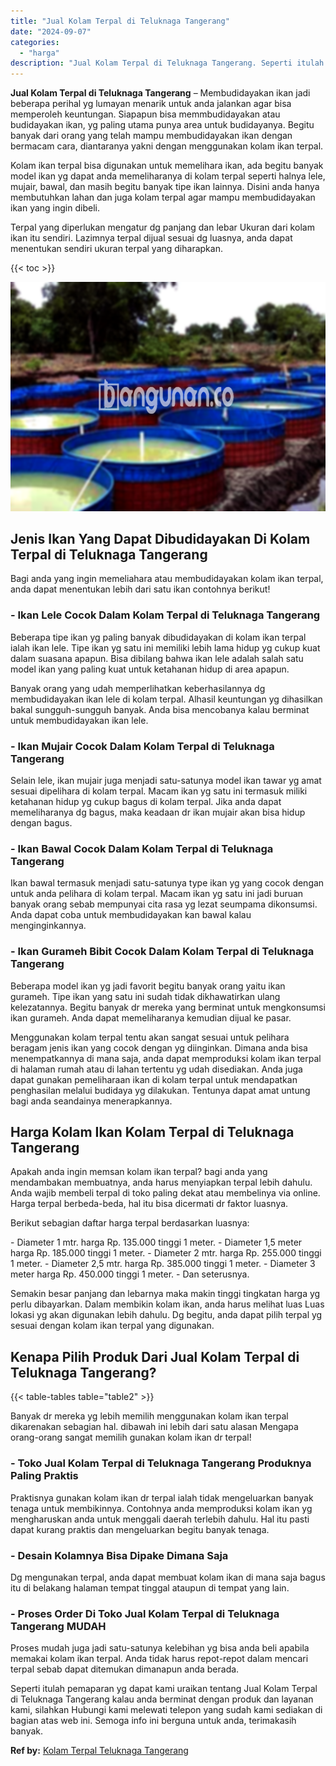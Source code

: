 ```yaml
---
title: "Jual Kolam Terpal di Teluknaga Tangerang"
date: "2024-09-07"
categories: 
  - "harga"
description: "Jual Kolam Terpal di Teluknaga Tangerang. Seperti itulah pemaparan yg dapat kami uraikan tentang Jual Kolam Terpal di Teluknaga Tangerang kalau anda berminat..."
---
```


**Jual Kolam Terpal di Teluknaga Tangerang** – Membudidayakan ikan jadi beberapa perihal yg lumayan menarik untuk anda jalankan agar bisa memperoleh keuntungan. Siapapun bisa memmbudidayakan atau budidayakan ikan, yg paling utama punya area untuk budidayanya. Begitu banyak dari orang yang telah mampu membudidayakan ikan dengan bermacam cara, diantaranya yakni dengan menggunakan kolam ikan terpal.

Kolam ikan terpal bisa digunakan untuk memelihara ikan, ada begitu banyak model ikan yg dapat anda memeliharanya di kolam terpal seperti halnya lele, mujair, bawal, dan masih begitu banyak tipe ikan lainnya. Disini anda hanya membutuhkan lahan dan juga kolam terpal agar mampu membudidayakan ikan yang ingin dibeli.

Terpal yang diperlukan mengatur dg panjang dan lebar Ukuran dari kolam ikan itu sendiri. Lazimnya terpal dijual sesuai dg luasnya, anda dapat menentukan sendiri ukuran terpal yang diharapkan.

{{< toc >}}

![Jual Kolam Terpal di Teluknaga Tangerang](/images/jual-kolam-terpal-42.png)

## Jenis Ikan Yang Dapat Dibudidayakan Di Kolam Terpal di Teluknaga Tangerang

Bagi anda yang ingin memeliahara atau membudidayakan kolam ikan terpal, anda dapat menentukan lebih dari satu ikan contohnya berikut!

### \- Ikan Lele Cocok Dalam Kolam Terpal di Teluknaga Tangerang

Beberapa tipe ikan yg paling banyak dibudidayakan di kolam ikan terpal ialah ikan lele. Tipe ikan yg satu ini memiliki lebih lama hidup yg cukup kuat dalam suasana apapun. Bisa dibilang bahwa ikan lele adalah salah satu model ikan yang paling kuat untuk ketahanan hidup di area apapun.

Banyak orang yang udah memperlihatkan keberhasilannya dg membudidayakan ikan lele di kolam terpal. Alhasil keuntungan yg dihasilkan bakal sungguh-sungguh banyak. Anda bisa mencobanya kalau berminat untuk membudidayakan ikan lele.

### \- Ikan Mujair Cocok Dalam Kolam Terpal di Teluknaga Tangerang

Selain lele, ikan mujair juga menjadi satu-satunya model ikan tawar yg amat sesuai dipelihara di kolam terpal. Macam ikan yg satu ini termasuk miliki ketahanan hidup yg cukup bagus di kolam terpal. Jika anda dapat memeliharanya dg bagus, maka keadaan dr ikan mujair akan bisa hidup dengan bagus.

### \- Ikan Bawal Cocok Dalam Kolam Terpal di Teluknaga Tangerang

Ikan bawal termasuk menjadi satu-satunya type ikan yg yang cocok dengan untuk anda pelihara di kolam terpal. Macam ikan yg satu ini jadi buruan banyak orang sebab mempunyai cita rasa yg lezat seumpama dikonsumsi. Anda dapat coba untuk membudidayakan kan bawal kalau menginginkannya.

### \- Ikan Gurameh Bibit Cocok Dalam Kolam Terpal di Teluknaga Tangerang

Beberapa model ikan yg jadi favorit begitu banyak orang yaitu ikan gurameh. Tipe ikan yang satu ini sudah tidak dikhawatirkan ulang kelezatannya. Begitu banyak dr mereka yang berminat untuk mengkonsumsi ikan gurameh. Anda dapat memeliharanya kemudian dijual ke pasar.

Menggunakan kolam terpal tentu akan sangat sesuai untuk pelihara beragam jenis ikan yang cocok dengan yg diinginkan. Dimana anda bisa menempatkannya di mana saja, anda dapat memproduksi kolam ikan terpal di halaman rumah atau di lahan tertentu yg udah disediakan. Anda juga dapat gunakan pemeliharaan ikan di kolam terpal untuk mendapatkan penghasilan melalui budidaya yg dilakukan. Tentunya dapat amat untung bagi anda seandainya menerapkannya.

## Harga Kolam Ikan Kolam Terpal di Teluknaga Tangerang

Apakah anda ingin memsan kolam ikan terpal? bagi anda yang mendambakan membuatnya, anda harus menyiapkan terpal lebih dahulu. Anda wajib membeli terpal di toko paling dekat atau membelinya via online. Harga terpal berbeda-beda, hal itu bisa dicermati dr faktor luasnya.

Berikut sebagian daftar harga terpal berdasarkan luasnya:

\- Diameter 1 mtr. harga Rp. 135.000 tinggi 1 meter. - Diameter 1,5 meter harga Rp. 185.000 tinggi 1 meter. - Diameter 2 mtr. harga Rp. 255.000 tinggi 1 meter. - Diameter 2,5 mtr. harga Rp. 385.000 tinggi 1 meter. - Diameter 3 meter harga Rp. 450.000 tinggi 1 meter. - Dan seterusnya.

Semakin besar panjang dan lebarnya maka makin tinggi tingkatan harga yg perlu dibayarkan. Dalam membikin kolam ikan, anda harus melihat luas Luas lokasi yg akan digunakan lebih dahulu. Dg begitu, anda dapat pilih terpal yg sesuai dengan kolam ikan terpal yang digunakan.

## Kenapa Pilih Produk Dari Jual Kolam Terpal di Teluknaga Tangerang?

{{< table-tables table="table2" >}}

Banyak dr mereka yg lebih memilih menggunakan kolam ikan terpal dikarenakan sebagian hal. dibawah ini lebih dari satu alasan Mengapa orang-orang sangat memilih gunakan kolam ikan dr terpal!

### \- Toko Jual Kolam Terpal di Teluknaga Tangerang Produknya Paling Praktis

Praktisnya gunakan kolam ikan dr terpal ialah tidak mengeluarkan banyak tenaga untuk membikinnya. Contohnya anda memproduksi kolam ikan yg mengharuskan anda untuk menggali daerah terlebih dahulu. Hal itu pasti dapat kurang praktis dan mengeluarkan begitu banyak tenaga.

### \- Desain Kolamnya Bisa Dipake Dimana Saja

Dg mengunakan terpal, anda dapat membuat kolam ikan di mana saja bagus itu di belakang halaman tempat tinggal ataupun di tempat yang lain.

### \- Proses Order Di Toko Jual Kolam Terpal di Teluknaga Tangerang MUDAH

Proses mudah juga jadi satu-satunya kelebihan yg bisa anda beli apabila memakai kolam ikan terpal. Anda tidak harus repot-repot dalam mencari terpal sebab dapat ditemukan dimanapun anda berada.

Seperti itulah pemaparan yg dapat kami uraikan tentang Jual Kolam Terpal di Teluknaga Tangerang kalau anda berminat dengan produk dan layanan kami, silahkan Hubungi kami melewati telepon yang sudah kami sediakan di bagian atas web ini. Semoga info ini berguna untuk anda, terimakasih banyak.

**Ref by:** [Kolam Terpal Teluknaga Tangerang](https://id.wikipedia.org/wiki/Kolam)

